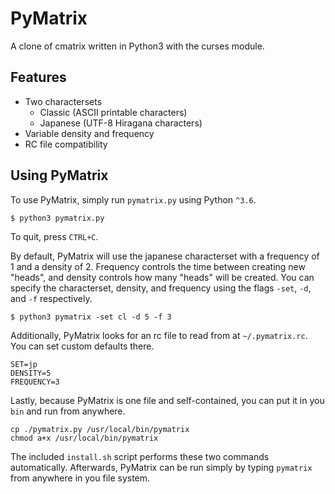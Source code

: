 # PyMatrix

A clone of cmatrix written in Python3 with the curses module.

## Features

* Two charactersets
  * Classic (ASCII printable characters)
  * Japanese (UTF-8 Hiragana characters)
* Variable density and frequency
* RC file compatibility

## Using PyMatrix

To use PyMatrix, simply run `pymatrix.py` using Python `^3.6`.

```shell
$ python3 pymatrix.py
```

To quit, press `CTRL+C`.

By default, PyMatrix will use the japanese characterset with a frequency of 1 and a density of 2. Frequency controls the time between creating new "heads", and density controls how many "heads" will be created. You can specify the characterset, density, and frequency using the flags `-set`, `-d`, and `-f` respectively.

```shell
$ python3 pymatrix -set cl -d 5 -f 3
```

Additionally, PyMatrix looks for an rc file to read from at `~/.pymatrix.rc`. You can set custom defaults there.

```
SET=jp
DENSITY=5
FREQUENCY=3
```

Lastly, because PyMatrix is one file and self-contained, you can put it in you `bin` and run from anywhere.

```shell
cp ./pymatrix.py /usr/local/bin/pymatrix
chmod a+x /usr/local/bin/pymatrix
```
The included `install.sh` script performs these two commands automatically. Afterwards, PyMatrix can be run simply by typing `pymatrix` from anywhere in you file system.